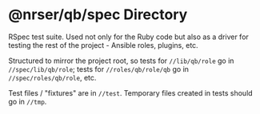 @nrser/qb/spec Directory
==============================================================================

RSpec test suite. Used not only for the Ruby code but also as a driver for testing the rest of the project - Ansible roles, plugins, etc.

Structured to mirror the project root, so tests for `//lib/qb/role` go in `//spec/lib/qb/role`; tests for `//roles/qb/role/qb` go in `//spec/roles/qb/role`, etc.

Test files / "fixtures" are in `//test`. Temporary files created in tests should go in `//tmp`.
